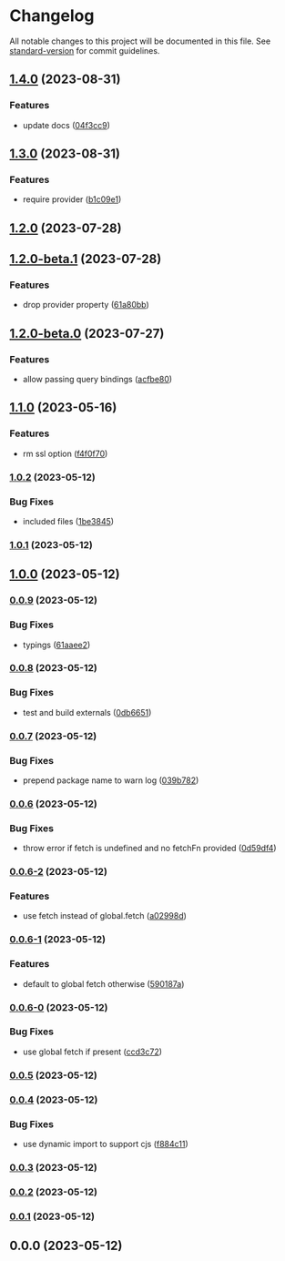 # Changelog

All notable changes to this project will be documented in this file. See [standard-version](https://github.com/conventional-changelog/standard-version) for commit guidelines.

## [1.4.0](https://github.com/polyscale/serverless-js/compare/v1.3.0...v1.4.0) (2023-08-31)


### Features

* update docs ([04f3cc9](https://github.com/polyscale/serverless-js/commit/04f3cc9c8543527a2eed997871a2df1ef13a13df))

## [1.3.0](https://github.com/polyscale/serverless-js/compare/v1.2.0...v1.3.0) (2023-08-31)


### Features

* require provider ([b1c09e1](https://github.com/polyscale/serverless-js/commit/b1c09e19ad320f228243bfd978936b2dd57e04d9))

## [1.2.0](https://github.com/polyscale/serverless-js/compare/v1.2.0-beta.1...v1.2.0) (2023-07-28)

## [1.2.0-beta.1](https://github.com/polyscale/serverless-js/compare/v1.2.0-beta.0...v1.2.0-beta.1) (2023-07-28)


### Features

* drop provider property ([61a80bb](https://github.com/polyscale/serverless-js/commit/61a80bbe419259a37ee79dca43e38d48824c7d3d))

## [1.2.0-beta.0](https://github.com/polyscale/serverless-js/compare/v1.1.0...v1.2.0-beta.0) (2023-07-27)


### Features

* allow passing query bindings ([acfbe80](https://github.com/polyscale/serverless-js/commit/acfbe806c523019df3b82a0607bf7a3542feb91c))

## [1.1.0](https://github.com/polyscale/serverless-js/compare/v1.0.2...v1.1.0) (2023-05-16)


### Features

* rm ssl option ([f4f0f70](https://github.com/polyscale/serverless-js/commit/f4f0f70147aefb57c61764ec81458264c04234f2))

### [1.0.2](https://github.com/polyscale/serverless-js/compare/v1.0.1...v1.0.2) (2023-05-12)


### Bug Fixes

* included files ([1be3845](https://github.com/polyscale/serverless-js/commit/1be38459bae1751ce6cfdaa7b21ff4e388b08938))

### [1.0.1](https://github.com/polyscale/serverless-js/compare/v1.0.0...v1.0.1) (2023-05-12)

## [1.0.0](https://github.com/polyscale/serverless-js/compare/v0.0.9...v1.0.0) (2023-05-12)

### [0.0.9](https://github.com/polyscale/serverless-js/compare/v0.0.8...v0.0.9) (2023-05-12)


### Bug Fixes

* typings ([61aaee2](https://github.com/polyscale/serverless-js/commit/61aaee21eaf14be2045e6f1cdf44ba99381823bb))

### [0.0.8](https://github.com/polyscale/serverless-js/compare/v0.0.7...v0.0.8) (2023-05-12)


### Bug Fixes

* test and build externals ([0db6651](https://github.com/polyscale/serverless-js/commit/0db6651d6585d4addea0f6b786ab2dd39f9ae016))

### [0.0.7](https://github.com/polyscale/serverless-js/compare/v0.0.6...v0.0.7) (2023-05-12)


### Bug Fixes

* prepend package name to warn log ([039b782](https://github.com/polyscale/serverless-js/commit/039b7824e3169a2db433648aeb06fd303c51da96))

### [0.0.6](https://github.com/polyscale/serverless-js/compare/v0.0.6-2...v0.0.6) (2023-05-12)


### Bug Fixes

* throw error if fetch is undefined and no fetchFn provided ([0d59df4](https://github.com/polyscale/serverless-js/commit/0d59df40f637b06c70d716046ce5d9bba201f2d9))

### [0.0.6-2](https://github.com/polyscale/serverless-js/compare/v0.0.6-1...v0.0.6-2) (2023-05-12)


### Features

* use fetch instead of global.fetch ([a02998d](https://github.com/polyscale/serverless-js/commit/a02998d40f7a26c9be662223f1515cffbdec222c))

### [0.0.6-1](https://github.com/polyscale/serverless-js/compare/v0.0.6-0...v0.0.6-1) (2023-05-12)


### Features

* default to global fetch otherwise ([590187a](https://github.com/polyscale/serverless-js/commit/590187a9dd84335ff1e92130dbc8d2aab94309ff))

### [0.0.6-0](https://github.com/polyscale/serverless-js/compare/v0.0.5...v0.0.6-0) (2023-05-12)


### Bug Fixes

* use global fetch if present ([ccd3c72](https://github.com/polyscale/serverless-js/commit/ccd3c72c25e6d82f6e35a311b263bd3bad3d70db))

### [0.0.5](https://github.com/polyscale/serverless-js/compare/v0.0.4...v0.0.5) (2023-05-12)

### [0.0.4](https://github.com/polyscale/serverless-js/compare/v0.0.3...v0.0.4) (2023-05-12)


### Bug Fixes

* use dynamic import to support cjs ([f884c11](https://github.com/polyscale/serverless-js/commit/f884c1199f0b965c7b1fbb3d15f3f62a432230f9))

### [0.0.3](https://github.com/polyscale/serverless-js/compare/v0.0.2...v0.0.3) (2023-05-12)

### [0.0.2](https://github.com/polyscale/serverless-js/compare/v0.0.1...v0.0.2) (2023-05-12)

### [0.0.1](https://github.com/polyscale/serverless-js/compare/v0.0.0...v0.0.1) (2023-05-12)

## 0.0.0 (2023-05-12)
